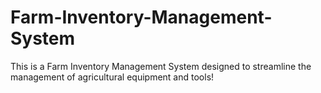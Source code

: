 # Farm-Inventory-Management-System
This is a Farm Inventory Management System designed to streamline the management of agricultural equipment and tools!
